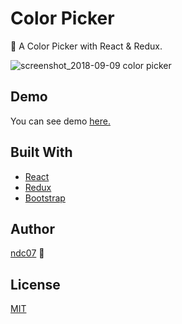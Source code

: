 # Color Picker

🌈 A Color Picker with React & Redux.

![screenshot_2018-09-09 color picker](https://user-images.githubusercontent.com/34389409/45758999-21c91800-bc51-11e8-9763-fca774cea7c6.png)

## Demo

You can see demo [here.](https://color-picker-ndc07.firebaseapp.com/)

## Built With

* [React](https://reactjs.org/docs/getting-started.html)
* [Redux](https://redux.js.org/)
* [Bootstrap](http://getbootstrap.com/docs/4.1/getting-started/introduction/)

## Author

[ndc07](https://github.com/ndc07) 💎


## License
[MIT](https://github.com/ndc07/color-picker/blob/master/LICENSE)
